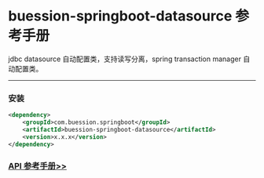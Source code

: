 # buession-springboot-datasource 参考手册


jdbc datasource 自动配置类，支持读写分离，spring transaction manager 自动配置类。


---


### 安装

```xml
<dependency>
    <groupId>com.buession.springboot</groupId>
    <artifactId>buession-springboot-datasource</artifactId>
    <version>x.x.x</version>
</dependency>
```


### [API 参考手册>>](https://javadoc.io/static/com.buession.springboot/buession-springboot-datasource/2.0.1/)